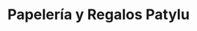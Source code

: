 ---
title: "Papelería y Regalos Patylu"
url: /san-andres-cholula/papeleria-y-regalos-patylu/
shop: material de oficina
---